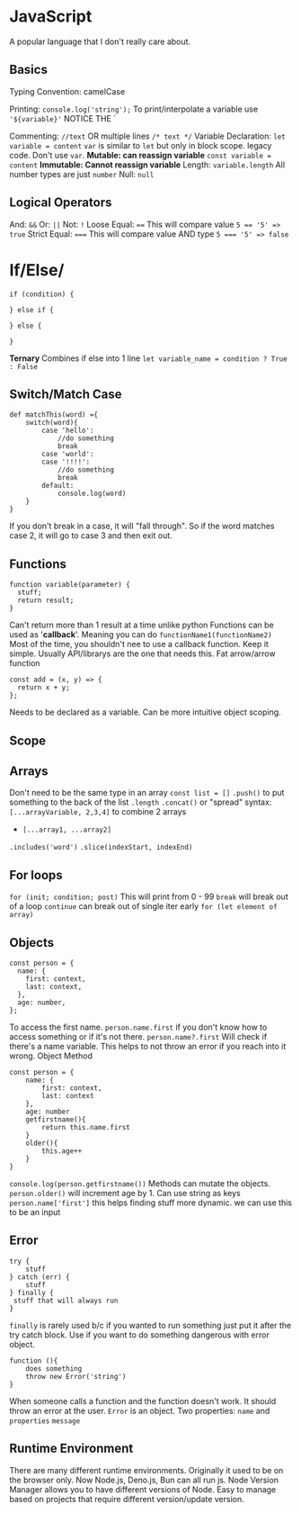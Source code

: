 # JavaScript

A popular language that I don't really care about.

## Basics

Typing Convention: camelCase

Printing: `console.log('string');`
To print/interpolate a variable use `'${variable}'` NOTICE THE \`

Commenting: `//text` OR multiple lines `/* text */`
Variable Declaration:
`let variable = content`
`var` is similar to `let` but only in block scope. legacy code. Don't use `var`.
**Mutable: can reassign variable**
`const variable = content`
**Immutable: Cannot reassign variable**
Length: `variable.length`
All number types are just `number`
Null: `null`

## Logical Operators

And: `&&`
Or: `||`
Not: `!`
Loose Equal: `==` This will compare value `5 == '5' => true`
Strict Equal: `===` This will compare value AND type `5 === '5' => false`

# If/Else/

```
if (condition) {

} else if {

} else {

}
```

**Ternary**
Combines if else into 1 line
`let variable_name = condition ? True : False`

## Switch/Match Case

```
def matchThis(word) ={
	switch(word){
		case 'hello':
			//do something
			break
		case 'world':
		case '!!!!':
			//do something
			break
		default:
			console.log(word)
	}
}

```

If you don't break in a case, it will "fall through". So if the word matches case 2, it will go to case 3 and then exit out.

## Functions

```
function variable(parameter) {
  stuff;
  return result;
}
```

Can't return more than 1 result at a time unlike python
Functions can be used as '**callback**'. Meaning you can do
`functionName1(functionName2)`
Most of the time, you shouldn't nee to use a callback function. Keep it simple.
Usually API/librarys are the one that needs this.
Fat arrow/arrow function

```
const add = (x, y) => {
  return x + y;
};
```

Needs to be declared as a variable.
Can be more intuitive object scoping.

## Scope

## Arrays

Don't need to be the same type in an array
`const list = []`
`.push()` to put something to the back of the list
`.length`
`.concat()` or "spread" syntax: `[...arrayVariable, 2,3,4]` to combine 2 arrays

- `[...array1, ...array2]`

`.includes('word')`
`.slice(indexStart, indexEnd)`

## For loops

`for (init; condition; post)`
This will print from 0 - 99
`break` will break out of a loop
`continue` can break out of single iter early
`for (let element of array)`

## Objects

```
const person = {
  name: {
    first: context,
    last: context,
  },
  age: number,
};
```

To access the first name. `person.name.first`
if you don't know how to access something or if it's not there. `person.name?.first`
Will check if there's a name variable. This helps to not throw an error if you reach into it wrong.
Object Method

```
const person = {
	name: {
		first: context,
		last: context
	},
	age: number
	getfirstname(){
		return this.name.first
	}
	older(){
		this.age++
	}
}
```

`console.log(person.getfirstname())`
Methods can mutate the objects. `person.older()` will increment age by 1.
Can use string as keys
`person.name['first']` this helps finding stuff more dynamic. we can use this to be an input

## Error

```
try {
	stuff
} catch (err) {
	stuff
} finally {
 stuff that will always run
}
```

`finally` is rarely used b/c if you wanted to run something just put it after the try catch block. Use if you want to do something dangerous with error object.

```
function (){
	does something
	throw new Error('string')
}
```

When someone calls a function and the function doesn't work. It should throw an error at the user.
`Error` is an object.
Two properties: `name` and `properties`
`message`

## Runtime Environment

There are many different runtime environments.
Originally it used to be on the browser only.
Now Node.js, Deno.js, Bun can all run js.
Node Version Manager allows you to have different versions of Node. Easy to manage based on projects that require different version/update version.
